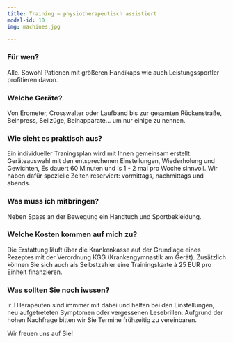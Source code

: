 ```yaml
---
title: Training – physiotherapeutisch assistiert
modal-id: 10
img: machines.jpg

---
```


### Für wen?
Alle. Sowohl Patienen mit größeren Handikaps wie auch Leistungssportler
profitieren davon.

### Welche Geräte?
Von Erometer, Crosswalter oder Laufband bis zur gesamten Rückenstraße,
Beinpress, Seilzüge, Beinapparate... um nur einige zu nennen.

### Wie sieht es praktisch aus?
Ein individueller Traningsplan wird mit Ihnen gemeinsam erstellt: Geräteauswahl
mit den entsprechenen Einstellungen, Wiederholung und Gewichten, Es dauert 60
Minuten und is 1 - 2 mal pro Woche sinnvoll. Wir haben dafür spezielle Zeiten
reserviert: vormittags, nachmittags und abends.

### Was muss ich mitbringen?
Neben Spass an der Bewegung ein Handtuch und Sportbekleidung.

### Welche Kosten kommen auf mich zu?
Die Erstattung läuft über die Krankenkasse auf der Grundlage eines Rezeptes mit
der Verordnung KGG (Krankengymnastik am Gerät). Zusätzlich können Sie sich auch
als Selbstzahler eine Trainingskarte à 25 EUR pro Einheit finanzieren.

### Was sollten Sie noch iwssen?
ir THerapeuten sind immmer mit dabei und helfen bei den Einstellungen, neu
aufgetreteten Symptomen oder vergessenen Lesebrillen. Aufgrund der hohen
Nachfrage bitten wir Sie Termine frühzeitig zu vereinbaren.

Wir freuen uns auf Sie!
